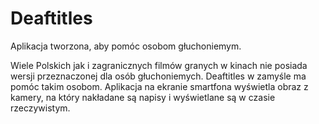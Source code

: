 # Deaftitles
Aplikacja tworzona, aby pomóc osobom głuchoniemym.

Wiele Polskich jak i zagranicznych filmów granych w kinach nie posiada wersji przeznaczonej dla osób głuchoniemych. Deaftitles w zamyśle ma pomóc takim osobom.
Aplikacja na ekranie smartfona wyświetla obraz z kamery, na który nakładane są napisy i wyświetlane są w czasie rzeczywistym.


